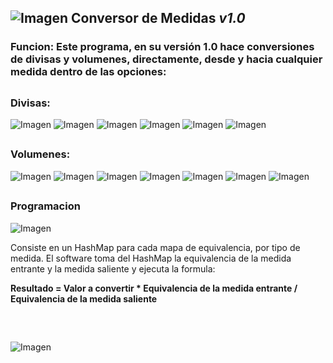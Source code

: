 ## ![Imagen](src/media/cambio.png) Conversor de Medidas **_v1.0_**

### Funcion: Este programa, en su versión 1.0 hace conversiones de divisas y volumenes, directamente, desde y hacia cualquier medida dentro de las opciones:

##

### Divisas:

![Imagen](https://img.shields.io/badge/Dolar_Estadounidense-greenyellow)
![Imagen](https://img.shields.io/badge/Peso_Colombiano-greenyellow)
![Imagen](https://img.shields.io/badge/Peso_Mexicano-greenyellow)
![Imagen](https://img.shields.io/badge/Euro-greenyellow)
![Imagen](https://img.shields.io/badge/Libra_Esterlina-greenyellow)
![Imagen](https://img.shields.io/badge/Franco_Suizo-greenyellow)

##

### Volumenes:

![Imagen](https://img.shields.io/badge/Metros_cubicos-salmon)
![Imagen](https://img.shields.io/badge/-Galones-salmon)
![Imagen](https://img.shields.io/badge/-Onzas-salmon)
![Imagen](https://img.shields.io/badge/-Pies_cubicos-salmon)
![Imagen](https://img.shields.io/badge/-Cucharadas-salmon)
![Imagen](https://img.shields.io/badge/-Tazas-salmon)
![Imagen](https://img.shields.io/badge/-Pintas-salmon)

##

### Programacion

![Imagen](https://img.shields.io/badge/Lenguaje-Java-crimson)

<p>Consiste en un HashMap para cada mapa de equivalencia, por tipo de medida. El software toma del HashMap la equivalencia de la medida entrante y la medida saliente y ejecuta la formula:</p>
<p><b>Resultado = Valor a convertir * Equivalencia de la medida entrante / Equivalencia de la medida saliente</p></b>

##
<br>

![Imagen](https://img.shields.io/badge/STATUS-EN_DESAROLLO-orange)
